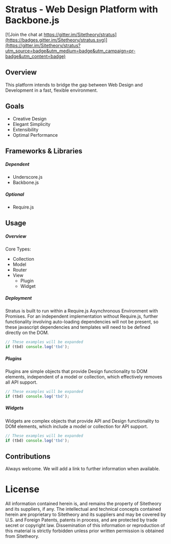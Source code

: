 # Stratus - Web Design Platform with Backbone.js

[![Join the chat at https://gitter.im/Sitetheory/stratus](https://badges.gitter.im/Sitetheory/stratus.svg)](https://gitter.im/Sitetheory/stratus?utm_source=badge&utm_medium=badge&utm_campaign=pr-badge&utm_content=badge)

## Overview

This platform intends to bridge the gap between Web Design and Development in a fast, flexible environment.

## Goals

* Creative Design
* Elegant Simplicity
* Extensibility
* Optimal Performance

## Frameworks & Libraries

##### Dependent

* Underscore.js
* Backbone.js

##### Optional

* Require.js

## Usage

##### Overview

Core Types:

* Collection
* Model
* Router
* View
  * Plugin
  * Widget

##### Deployment

Stratus is built to run within a Require.js Asynchronous Environment with Promises.  For an independent implementation without Require.js, further functionality involving auto-loading dependencies will not be present, so these javascript dependencies and templates will need to be defined directly on the DOM. 

```js
// These examples will be expanded
if (tbd) console.log('tbd');
```

##### Plugins

Plugins are simple objects that provide Design functionality to DOM elements, independent of a model or collection, which effectively removes all API support.

```js
// These examples will be expanded
if (tbd) console.log('tbd');
```

##### Widgets

Widgets are complex objects that provide API and Design functionality to DOM elements, which include a model or collection for API support.

```js
// These examples will be expanded
if (tbd) console.log('tbd');
```

## Contributions

Always welcome.  We will add a link to further information when available.

# License

All information contained herein is, and remains the property of Sitetheory and its suppliers, if any. The intellectual and technical concepts contained herein are proprietary to Sitetheory and its suppliers and may be covered by U.S. and Foreign Patents, patents in process, and are protected by trade secret or copyright law.  Dissemination of this information or reproduction of this material is strictly forbidden unless prior written permission is obtained from Sitetheory.